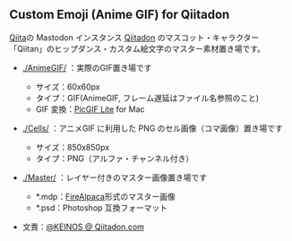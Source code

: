 ## Custom Emoji (Anime GIF) for Qiitadon

[Qiita](https://qiita.com)の Mastodon インスタンス [Qiitadon](https://qiitadon.com) のマスコット・キャラクター「Qiitan」のヒップダンス・カスタム絵文字のマスター素材置き場です。

- [./AnimeGIF/](./AnimeGIF) ：実際のGIF置き場です
    - サイズ：60x60px
    - タイプ：GIF(AnimeGIF, フレーム遅延はファイル名参照のこと)
    - GIF 変換：[PicGIF Lite](https://itunes.apple.com/jp/app/picgif-lite/id844918735) for Mac
- [./Cells/](./Cells) ：アニメGIF に利用した PNG のセル画像（コマ画像）置き場です
    - サイズ：850x850px
    - タイプ：PNG（アルファ・チャンネル付き）
- [./Master/](./Master) ：レイヤー付きのマスター画像置き場です
    - *.mdp：[FireAlpaca](http://firealpaca.com/ja/)形式のマスター画像
    - *.psd：Photoshop 互換フォーマット

- 文責：[@KEINOS @ Qiitadon.com](https://qiitadon.com/@KEINOS)